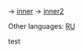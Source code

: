 <!-- META lang=en -->

<!-- NAV-START -->
→ [inner](inner/inner.md)
→ [inner2](inner2/inner2.md)
<!-- NAV-END -->

<!-- OTHER-LANGS-START -->
Other languages: [RU](тест.md)
<!-- OTHER-LANGS-END -->

test
